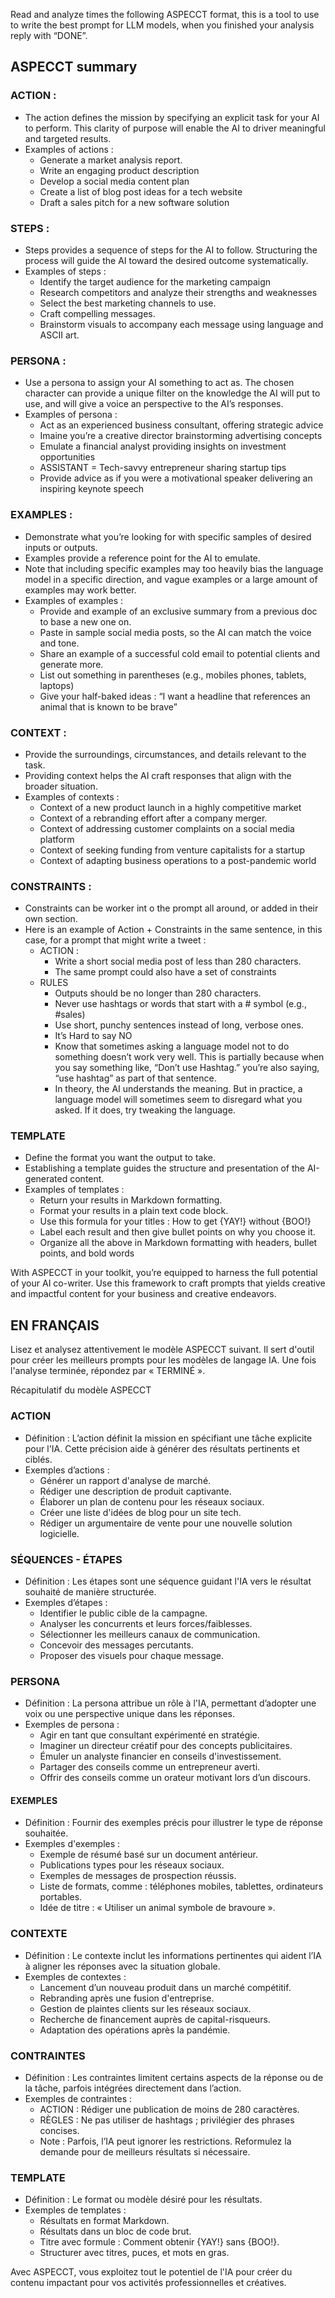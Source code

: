 Read and analyze  times the following ASPECCT format, this is a tool to use to write the best prompt for LLM models, when you finished your analysis reply with “DONE”.

## ASPECCT summary

### ACTION : 
- The action defines the mission by specifying an explicit task for your AI to perform. This clarity of purpose will enable the AI to driver meaningful and targeted results.
- Examples of actions :
    - Generate a market analysis report.
    - Write an engaging product description
    - Develop a social media content plan
    - Create a list of blog post ideas for a tech website
    - Draft a sales pitch for a new software solution

### STEPS : 
- Steps provides a sequence of steps for the AI to follow. Structuring the process will guide the AI toward the desired outcome systematically.
- Examples of steps : 
    - Identify the target audience for the marketing campaign
    - Research competitors and analyze their strengths and weaknesses
    - Select the best marketing channels to use.
    - Craft compelling messages.
    - Brainstorm visuals to accompany each message using language and ASCII art.

### PERSONA : 
- Use a persona to assign your AI something to act as. The chosen character can provide a unique filter on the knowledge the AI will put to use, and will give a voice an perspective to the AI’s responses.
- Examples of persona :
    - Act as an experienced business consultant, offering strategic advice
    - Imaine you’re a creative director brainstorming advertising concepts
    - Emulate a financial analyst providing insights on investment opportunities
    - ASSISTANT = Tech-savvy entrepreneur sharing startup tips
    - Provide advice as if you were a motivational speaker delivering an inspiring keynote speech

### EXAMPLES : 
- Demonstrate what you’re looking for with specific samples of desired inputs or outputs.
- Examples provide a reference point for the AI to emulate.
- Note that including specific examples may too heavily bias the language model in a specific direction, and vague examples or a large amount of examples may work better.
- Examples of examples :
    - Provide and example of an exclusive summary from a previous doc to base a new one on.
    - Paste in sample social media posts, so the AI can match the voice and tone.
    - Share an example of a successful cold email to potential clients and generate more.
    - List out something in parentheses (e.g., mobiles phones, tablets, laptops)
    - Give your half-baked ideas : “I want a headline that references an animal that is known to be brave”

### CONTEXT : 
- Provide the surroundings, circumstances, and details relevant to the task.
- Providing context helps the AI craft responses that align with the broader situation.
- Examples of contexts :
    - Context of a new product launch in a highly competitive market
    - Context  of a rebranding effort after a company merger.
    - Context of addressing customer complaints on a social media platform
    - Context of seeking funding from venture capitalists for a startup
    - Context of adapting business operations to a post-pandemic world

### CONSTRAINTS : 
- Constraints can be worker int o the prompt all around, or added in their own section.
- Here is an example of Action + Constraints in the same sentence, in this case, for a prompt that might write a tweet :
    - ACTION :
        - Write a short social media post of less than 280 characters.
        - The same prompt could also have a set of constraints
    - RULES
        - Outputs should be no longer than 280 characters.
        - Never use hashtags or words that start with a # symbol (e.g., #sales)
        - Use short, punchy sentences instead of long, verbose ones.
        - It’s Hard to say NO
        - Know that sometimes asking a language model not to do something doesn’t work very well. This is partially because when you say something like, “Don’t use Hashtag.” you’re also saying, “use hashtag” as part of that sentence.
        - In theory, the AI understands the meaning. But in practice, a language model will sometimes seem to disregard what you asked. If it does, try tweaking the language.

### TEMPLATE
- Define the format you want the output to take.
- Establishing a template guides the structure and presentation of the AI-generated content.
- Examples of templates :
   - Return your results in Markdown formatting.
   - Format your results in a plain text code block.
   - Use this formula for your titles : How to get {YAY!} without {BOO!}
   - Label each result and then give bullet points on why you choose it.
   - Organize all the above in Markdown formatting with headers, bullet points, and bold words

With ASPECCT in your toolkit, you’re equipped to harness the full potential of your AI co-writer.
Use this framework to craft prompts that yields creative and impactful content for your business and creative endeavors.


## EN FRANÇAIS

Lisez et analysez attentivement le modèle ASPECCT suivant. Il sert d'outil pour créer les meilleurs prompts pour les modèles de langage IA. Une fois l'analyse terminée, répondez par « TERMINÉ ».

Récapitulatif du modèle ASPECCT

### ACTION
- Définition : L’action définit la mission en spécifiant une tâche explicite pour l'IA. Cette précision aide à générer des résultats pertinents et ciblés.
- Exemples d’actions :
    - Générer un rapport d'analyse de marché.
    - Rédiger une description de produit captivante.
    - Élaborer un plan de contenu pour les réseaux sociaux.
    - Créer une liste d'idées de blog pour un site tech.
    - Rédiger un argumentaire de vente pour une nouvelle solution logicielle.

### SÉQUENCES - ÉTAPES
- Définition : Les étapes sont une séquence guidant l'IA vers le résultat souhaité de manière structurée.
- Exemples d’étapes :
    - Identifier le public cible de la campagne.
    - Analyser les concurrents et leurs forces/faiblesses.
    - Sélectionner les meilleurs canaux de communication.
    - Concevoir des messages percutants.
    - Proposer des visuels pour chaque message.

### PERSONA
- Définition : La persona attribue un rôle à l'IA, permettant d’adopter une voix ou une perspective unique dans les réponses.
- Exemples de persona :
    - Agir en tant que consultant expérimenté en stratégie.
    - Imaginer un directeur créatif pour des concepts publicitaires.
    - Émuler un analyste financier en conseils d'investissement.
    - Partager des conseils comme un entrepreneur averti.
    - Offrir des conseils comme un orateur motivant lors d’un discours.

#### EXEMPLES
- Définition : Fournir des exemples précis pour illustrer le type de réponse souhaitée.
- Exemples d'exemples :
    - Exemple de résumé basé sur un document antérieur.
    - Publications types pour les réseaux sociaux.
    - Exemples de messages de prospection réussis.
    - Liste de formats, comme : téléphones mobiles, tablettes, ordinateurs portables.
    - Idée de titre : « Utiliser un animal symbole de bravoure ».

### CONTEXTE
- Définition : Le contexte inclut les informations pertinentes qui aident l’IA à aligner les réponses avec la situation globale.
- Exemples de contextes :
    - Lancement d’un nouveau produit dans un marché compétitif.
    - Rebranding après une fusion d'entreprise.
    - Gestion de plaintes clients sur les réseaux sociaux.
    - Recherche de financement auprès de capital-risqueurs.
    - Adaptation des opérations après la pandémie.

### CONTRAINTES
- Définition : Les contraintes limitent certains aspects de la réponse ou de la tâche, parfois intégrées directement dans l’action.
- Exemples de contraintes :
    - ACTION : Rédiger une publication de moins de 280 caractères.
    - RÈGLES : Ne pas utiliser de hashtags ; privilégier des phrases concises.
    - Note : Parfois, l’IA peut ignorer les restrictions. Reformulez la demande pour de meilleurs résultats si nécessaire.

### TEMPLATE
- Définition : Le format ou modèle désiré pour les résultats.
- Exemples de templates :
    - Résultats en format Markdown.
    - Résultats dans un bloc de code brut.
    - Titre avec formule : Comment obtenir {YAY!} sans {BOO!}.
    - Structurer avec titres, puces, et mots en gras.

Avec ASPECCT, vous exploitez tout le potentiel de l'IA pour créer du contenu impactant pour vos activités professionnelles et créatives.
